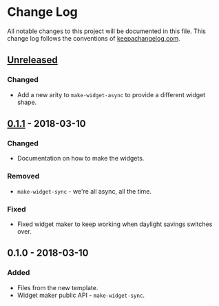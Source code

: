 # Change Log
All notable changes to this project will be documented in this file. This change log follows the conventions of [keepachangelog.com](http://keepachangelog.com/).

## [Unreleased]
### Changed
- Add a new arity to `make-widget-async` to provide a different widget shape.

## [0.1.1] - 2018-03-10
### Changed
- Documentation on how to make the widgets.

### Removed
- `make-widget-sync` - we're all async, all the time.

### Fixed
- Fixed widget maker to keep working when daylight savings switches over.

## 0.1.0 - 2018-03-10
### Added
- Files from the new template.
- Widget maker public API - `make-widget-sync`.

[Unreleased]: https://github.com/your-name/euler-clojure/compare/0.1.1...HEAD
[0.1.1]: https://github.com/your-name/euler-clojure/compare/0.1.0...0.1.1
